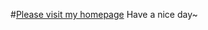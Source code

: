 #[Please visit my homepage]([https://github.com/ray50815/ray50815.github.io](https://ray50815.github.io/))
Have a nice day~

